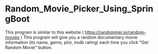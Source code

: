 # Random_Movie_Picker_Using_SpringBoot
This program is similar to this webstie ( https://randommer.io/random-movies ) 
This program will give you a random documentary movie information (its name, genre, plot, imdb rating) each time you click "Get Random Movie" button.

